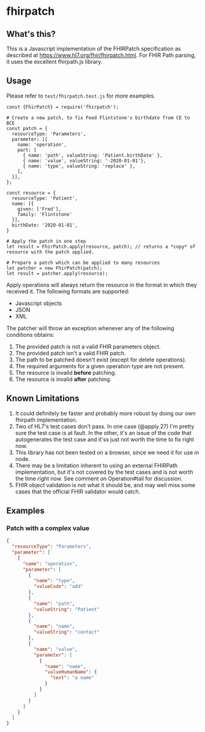 # fhirpatch

## What's this?
This is a Javascript implementation of the FHIRPatch specification as 
described at https://www.hl7.org/fhir/fhirpatch.html.  For FHIR Path 
parsing, it uses the excellent fhirpath.js library.

## Usage

Please refer to `test/fhirpatch.test.js` for more examples.

```
const {FhirPatch} = require('fhirpatch');

# Create a new patch, to fix Feed Flintstone's birthdate from CE to BCE
const patch = {
  resourceType: 'Parameters',
  parameter: [{
    name: 'operation',
    part: [
      { name: 'path', valueString: 'Patient.birthDate' },
      { name: 'value', valueString: '-2020-01-01'},
      { name: 'type', valueString: 'replace' },
    ],
  }],       
};

const resource = {
  resourceType: 'Patient',
  name: [{
    given: ['Fred'],
    family: 'Flintstone'
  }],
  birthDate: '2020-01-01',
}

# Apply the patch in one step
let result = FhirPatch.apply(resource, patch); // returns a *copy* of resource with the patch applied.

# Prepare a patch which can be applied to many resources
let patcher = new FhirPatch(patch);
let result = patcher.apply(resource);
```

Apply operations will always return the resource in the format in which they received it.  The following
formats are supported:

* Javascript objects
* JSON
* XML

The patcher will throw an exception whenever any of the following conditions obtains:

1. The provided patch is not a valid FHIR parameters object.
2. The provided patch isn't a valid FHIR patch.
3. The path to be patched doesn't exist (except for delete operations).
4. The required arguments for a given operation type are not present.
5. The resource is invalid **before** patching.
6. The resource is invalid **after** patching.

## Known Limitations

1. It could definitely be faster and probably more robust by doing our own 
   fhirpath implementation.
2. Two of HL7's test cases don't pass.  In one case (@apply.27) I'm pretty 
   sure the test case is at fault.  In the other, it's an issue of the 
   code that autogenerates the test case and it'ss just not worth the time to 
   fix right now.
3. This library has not been tested on a browser, since we need it for use in node.
4. There may be a limitation inherent to using an external FHIRPath implementation,
   but it's not covered by the test cases and is not worth the time right now.  See 
   comment on Operation#tail for discussion.
5. FHIR object validation is not what it should be, and may well miss some cases
   that the official FHIR validator would catch.

## Examples

### Patch with a complex value

```json
{
  "resourceType": "Parameters",
  "parameter": [
    {
      "name": "operation",
      "parameter": [
        {
          "name": "type",
          "valueCode": "add"
        },
        {
          "name": "path",
          "valueString": "Patient"
        },
        {
          "name": "name",
          "valueString": "contact"
        },
        {
          "name": "value",
          "parameter": [
            {
              "name": "name",
              "valueHumanName": {
                "text": "a name"
              }
            }
          ]
        }
      ]
    }
  ]
}
```